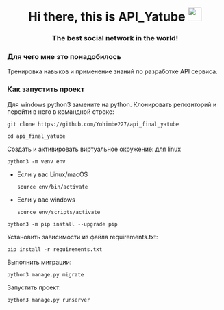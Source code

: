 <h1 align="center">Hi there, this is <a  target="_blank">API_Yatube</a> 
<img src="https://github.com/blackcater/blackcater/raw/main/images/Hi.gif" height="32"/></h1>
<h3 align="center">The best social network in the world!</h3>

### Для чего мне это понадобилось

Тренировка навыков и применение знаний по разработке API сервиса.

### Как запустить проект

Для windows python3 замените на python. Клонировать репозиторий и перейти в него
в командной строке:

```
git clone https://github.com/Yohimbe227/api_final_yatube
```

```
cd api_final_yatube
```

Cоздать и активировать виртуальное окружение: для linux

```
python3 -m venv env
```

- Если у вас Linux/macOS
  ```
  source env/bin/activate
  ```
- Если у вас windows
  ```
  source env/scripts/activate
  ```

```
python3 -m pip install --upgrade pip
```

Установить зависимости из файла requirements.txt:

```
pip install -r requirements.txt
```

Выполнить миграции:

```
python3 manage.py migrate
```

Запустить проект:

```
python3 manage.py runserver
```
